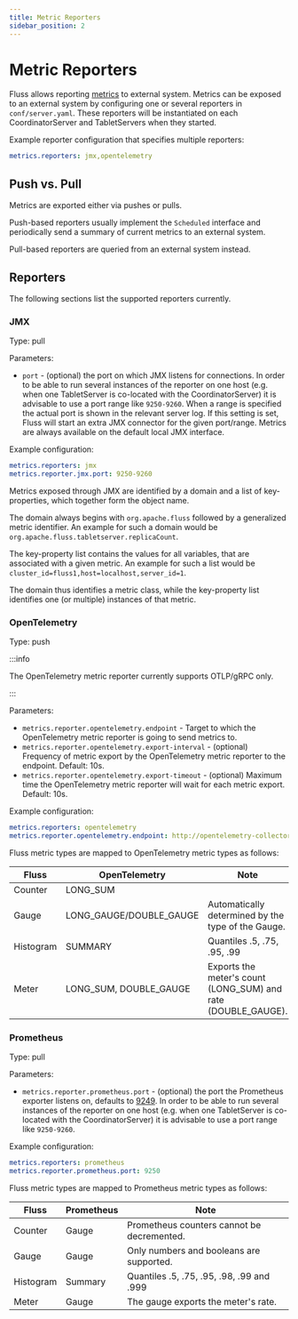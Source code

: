 ```yaml
---
title: Metric Reporters
sidebar_position: 2
---
```


# Metric Reporters

Fluss allows reporting [metrics](monitor-metrics.md) to external system. 
Metrics can be exposed to an external system by configuring one or several reporters in `conf/server.yaml`. These 
reporters will be instantiated on each CoordinatorServer and TabletServers when they started.

Example reporter configuration that specifies multiple reporters:

```yaml
metrics.reporters: jmx,opentelemetry
```

## Push vs. Pull

Metrics are exported either via pushes or pulls.

Push-based reporters usually implement the `Scheduled` interface and periodically send a summary of current metrics to an external system.

Pull-based reporters are queried from an external system instead.

## Reporters

The following sections list the supported reporters currently.

### JMX

Type: pull

Parameters:

- `port` - (optional) the port on which JMX listens for connections.
  In order to be able to run several instances of the reporter on one host (e.g. when one TabletServer is co-located with the CoordinatorServer) it is advisable to use a port range like `9250-9260`.
  When a range is specified the actual port is shown in the relevant server log.
  If this setting is set, Fluss will start an extra JMX connector for the given port/range.
  Metrics are always available on the default local JMX interface.

Example configuration:

```yaml
metrics.reporters: jmx
metrics.reporter.jmx.port: 9250-9260
```

Metrics exposed through JMX are identified by a domain and a list of key-properties, which together form the object name.

The domain always begins with `org.apache.fluss` followed by a generalized metric identifier.
An example for such a domain would be `org.apache.fluss.tabletserver.replicaCount`.

The key-property list contains the values for all variables, that are associated
with a given metric.
An example for such a list would be `cluster_id=fluss1,host=localhost,server_id=1`.

The domain thus identifies a metric class, while the key-property list identifies one (or multiple) instances of that metric.

### OpenTelemetry

Type: push


:::info

The OpenTelemetry metric reporter currently supports OTLP/gRPC only.

:::

Parameters:

- `metrics.reporter.opentelemetry.endpoint` - Target to which the OpenTelemetry metric reporter is going to send metrics to.
- `metrics.reporter.opentelemetry.export-interval` - (optional) Frequency of metric export by the OpenTelemetry metric reporter to the endpoint. Default: 10s.
- `metrics.reporter.opentelemetry.export-timeout` - (optional) Maximum time the OpenTelemetry metric reporter will wait for each metric export. Default: 10s.

Example configuration:

```yaml
metrics.reporters: opentelemetry
metrics.reporter.opentelemetry.endpoint: http://opentelemetry-collector:4317
```

Fluss metric types are mapped to OpenTelemetry metric types as follows:

| Fluss     | OpenTelemetry           | Note                                                          |
|-----------|-------------------------|---------------------------------------------------------------|
| Counter   | LONG_SUM                |                                                               |
| Gauge     | LONG_GAUGE/DOUBLE_GAUGE | Automatically determined by the type of the Gauge.            |
| Histogram | SUMMARY                 | Quantiles .5, .75, .95, .99                                   |
| Meter     | LONG_SUM, DOUBLE_GAUGE  | Exports the meter's count (LONG_SUM) and rate (DOUBLE_GAUGE). |

### Prometheus

Type: pull

Parameters:

- `metrics.reporter.prometheus.port` - (optional) the port the Prometheus exporter listens on, defaults to [9249](https://github.com/prometheus/prometheus/wiki/Default-port-allocations). In order to be able to run several instances of the reporter on one host (e.g. when one TabletServer is co-located with the CoordinatorServer) it is advisable to use a port range like `9250-9260`.

Example configuration:

```yaml
metrics.reporters: prometheus
metrics.reporter.prometheus.port: 9250
```

Fluss metric types are mapped to Prometheus metric types as follows:

| Fluss     | Prometheus | Note                                       |
|-----------|------------|--------------------------------------------|
| Counter   | Gauge      | Prometheus counters cannot be decremented. |
| Gauge     | Gauge      | Only numbers and booleans are supported.   |
| Histogram | Summary    | Quantiles .5, .75, .95, .98, .99 and .999  |
| Meter     | Gauge      | The gauge exports the meter's rate.        |
